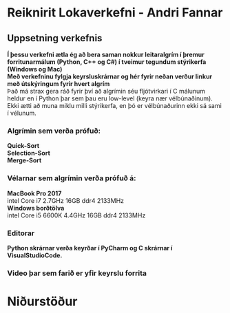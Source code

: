 # Reiknirit Lokaverkefni - Andri Fannar
## Uppsetning verkefnis
**Í þessu verkefni ætla ég að bera saman nokkur leitaralgrím í þremur forritunarmálum (Python, C++ og C#) í tveimur tegundum stýrikerfa (Windows og Mac)**  
**Með verkefninu fylgja keyrsluskrárnar og hér fyrir neðan verður linkur með útskýringum fyrir hvert algrím**  
Það má strax gera ráð fyrir því að algrímin séu fljótvirkari í C málunum heldur en í Python þar sem þau eru low-level (keyra nær vélbúnaðinum).  
Ekki ætti að muna miklu milli stýrikerfa, en þó er vélbúnaðurinn ekki sá sami í vélunum.  
### Algrímin sem verða prófuð:  
**Quick-Sort**  
**Selection-Sort**  
**Merge-Sort**  
### Vélarnar sem algrímin verða prófuð á:  
**MacBook Pro 2017**  
intel Core i7 2.7GHz
16GB ddr4 2133MHz  
**Windows borðtölva**  
intel Core i5 6600K 4.4GHz
16GB ddr4 2133MHz  
### Editorar  
**Python skrárnar verða keyrðar í PyCharm og C skrárnar í VisualStudioCode.**  

### Video þar sem farið er yfir keyrslu forrita

# Niðurstöður
